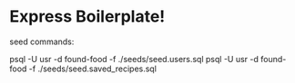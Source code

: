 # Express Boilerplate!

seed commands:

psql -U usr -d found-food -f ./seeds/seed.users.sql
psql -U usr -d found-food -f ./seeds/seed.saved_recipes.sql
